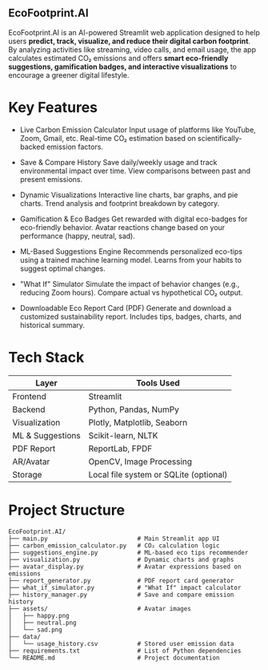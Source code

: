 ## EcoFootprint.AI ##

EcoFootprint.AI is an AI-powered Streamlit web application designed to help users **predict, track, visualize, and reduce their digital carbon footprint**. By analyzing activities like streaming, video calls, and email usage, the app calculates estimated CO₂ emissions and offers **smart eco-friendly suggestions, gamification badges, and interactive visualizations** to encourage a greener digital lifestyle.

# Key Features

- Live Carbon Emission Calculator
   Input usage of platforms like YouTube, Zoom, Gmail, etc.
   Real-time CO₂ estimation based on scientifically-backed emission factors.

- Save & Compare History
   Save daily/weekly usage and track environmental impact over time.
   View comparisons between past and present emissions.

- Dynamic Visualizations
   Interactive line charts, bar graphs, and pie charts.
   Trend analysis and footprint breakdown by category.

- Gamification & Eco Badges
   Get rewarded with digital eco-badges for eco-friendly behavior.
   Avatar reactions change based on your performance (happy, neutral, sad).

- ML-Based Suggestions Engine
   Recommends personalized eco-tips using a trained machine learning model.
   Learns from your habits to suggest optimal changes.

- "What If" Simulator
   Simulate the impact of behavior changes (e.g., reducing Zoom hours).
   Compare actual vs hypothetical CO₂ output.

- Downloadable Eco Report Card (PDF)
   Generate and download a customized sustainability report.
  Includes tips, badges, charts, and historical summary.


# Tech Stack

| Layer              | Tools Used                            |
|--------------------|----------------------------------------|
| Frontend           | Streamlit                             |
| Backend            | Python, Pandas, NumPy                 |
| Visualization      | Plotly, Matplotlib, Seaborn           |
| ML & Suggestions   | Scikit-learn, NLTK                    |
| PDF Report         | ReportLab, FPDF                       |
| AR/Avatar          | OpenCV, Image Processing              |
| Storage            | Local file system or SQLite (optional)|

# Project Structure

```plaintext
EcoFootprint.AI/
├── main.py                         # Main Streamlit app UI
├── carbon_emission_calculator.py   # CO₂ calculation logic
├── suggestions_engine.py           # ML-based eco tips recommender
├── visualization.py                # Dynamic charts and graphs
├── avatar_display.py               # Avatar expressions based on emissions
├── report_generator.py             # PDF report card generator
├── what_if_simulator.py            # "What If" impact calculator
├── history_manager.py              # Save and compare emission history
├── assets/                         # Avatar images
│   ├── happy.png
│   ├── neutral.png
│   └── sad.png
├── data/
│   └── usage_history.csv           # Stored user emission data
├── requirements.txt                # List of Python dependencies
└── README.md                       # Project documentation
